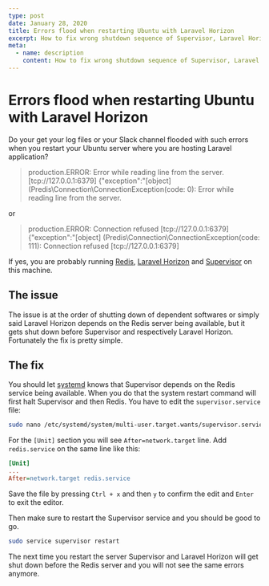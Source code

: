 ```yaml
---
type: post
date: January 28, 2020
title: Errors flood when restarting Ubuntu with Laravel Horizon 
excerpt: How to fix wrong shutdown sequence of Supervisor, Laravel Horizon and Redis on Ubuntu Server
meta:
  - name: description
    content: How to fix wrong shutdown sequence of Supervisor, Laravel Horizon and Redis on Ubuntu Server
---
```


# Errors flood when restarting Ubuntu with Laravel Horizon

Do your get your log files or your Slack channel flooded with such errors when you restart your Ubuntu server where you are hosting Laravel application?

> production.ERROR: Error while reading line from the server. [tcp://127.0.0.1:6379] {"exception":"[object] (Predis\\Connection\\ConnectionException(code: 0): Error while reading line from the server.

or
 
> production.ERROR: Connection refused [tcp://127.0.0.1:6379] {"exception":"[object] (Predis\\Connection\\ConnectionException(code: 111): Connection refused [tcp://127.0.0.1:6379]

If yes, you are probably running [Redis](https://redis.io/), [Laravel Horizon](https://laravel.com/docs/horizon) and [Supervisor](http://supervisord.org/) on this machine. 

## The issue

The issue is at the order of shutting down of dependent softwares or simply said Laravel Horizon depends on the Redis server being available, but it gets shut down before Supervisor and respectively Laravel Horizon. Fortunately the fix is pretty simple. 

## The fix

You should let [systemd](https://en.wikipedia.org/wiki/Systemd) knows that Supervisor depends on the Redis service being available. When you do that the system restart command will first halt Supervisor and then Redis. You have to edit the `supervisor.service` file:  

```bash
sudo nano /etc/systemd/system/multi-user.target.wants/supervisor.service
```

For the `[Unit]` section you will see `After=network.target` line. Add `redis.service` on the same line like this:

```ini
[Unit]
...
After=network.target redis.service
```

Save the file by pressing `Ctrl + x` and then `y` to confirm the edit and `Enter` to exit the editor.

Then make sure to restart the Supervisor service and you should be good to go.

```bash
sudo service supervisor restart
```

The next time you restart the server Supervisor and Laravel Horizon will get shut down before the Redis server and you will not see the same errors anymore.

